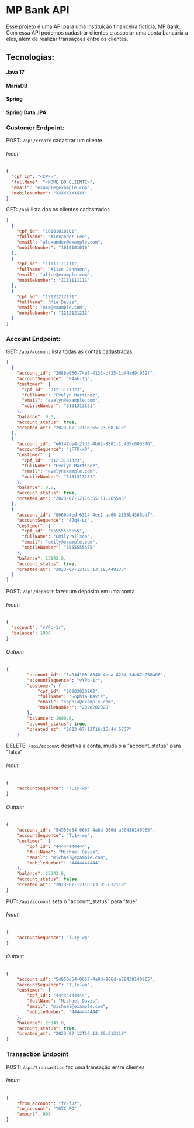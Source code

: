 # MP Bank API

Esse projeto é uma API para uma instituição financeira fictícia, MP Bank. Com essa API podemos cadastrar clientes e associar uma conta bancária a eles, além de realizar transações entre os clientes.

## Tecnologias:

#### Java 17
#### MariaDB
#### Spring
#### Spring Data JPA

### Customer Endpoint:

POST: ``/api/create`` cadastrar um cliente
###### Input:
```json
{
  "cpf_id": "<CPF>",
  "fullName": "<NOME DO CLIENTE>",
  "email": "example@example.com",
  "mobileNumber": "XXXXXXXXXXX"
}
```

GET: ``/api`` lista dos os clientes cadastrados
```json
[
  {
    "cpf_id": "10101010101",
    "fullName": "Alexander Lee",
    "email": "alexander@example.com",
    "mobileNumber": "1010101010"
  },
  {
    "cpf_id": "11111111111",
    "fullName": "Alice Johnson",
    "email": "alice@example.com",
    "mobileNumber": "1111111111"
  },
  {
    "cpf_id": "12121212121",
    "fullName": "Mia Davis",
    "email": "mia@example.com",
    "mobileNumber": "1212121212"
  }
]
```

### Account Endpoint:
GET: ``/api/account`` lista todas as contas cadastradas
```json
[
  {
    "account_id": "2088e036-74e8-4133-bf25-1bf4ad9f952f",
    "accountSequence": "F4ak-1q",
    "customer": {
      "cpf_id": "31213121323",
      "fullName": "Evelyn Martinez",
      "email": "evelyn@example.com",
      "mobileNumber": "3131313131"
    },
    "balance": 0.0,
    "account_status": true,
    "created_at": "2023-07-12T16:55:23.081616"
  },
  {
    "account_id": "e6f42ce4-2fd3-4b62-8801-1c465c005576",
    "accountSequence": "jFTK-x0",
    "customer": {
      "cpf_id": "31213131323",
      "fullName": "Evelyn Martinez",
      "email": "evelynexample.com",
      "mobileNumber": "3131313131"
    },
    "balance": 0.0,
    "account_status": true,
    "created_at": "2023-07-12T16:55:11.265545"
  },
  {
    "account_id": "8060a4ed-6314-4ec1-aa60-2135b4368bdf",
    "accountSequence": "4Jq4-Ls",
    "customer": {
      "cpf_id": "55555555555",
      "fullName": "Emily Wilson",
      "email": "emily@example.com",
      "mobileNumber": "5555555555"
    },
    "balance": 13142.0,
    "account_status": true,
    "created_at": "2023-07-12T16:13:18.449133"
  }
]
```
POST: ``/api/deposit`` fazer um depósito em uma conta
###### Input:
```json
{
  "account": "vYPb-1r",
  "balance": 1000
}
```
###### Output:
```json
{
        "account_id": "1a04d100-8840-4bca-8284-34e87e258a06",
        "accountSequence": "vYPb-1r",
        "customer": {
            "cpf_id": "20202020202",
            "fullName": "Sophia Davis",
            "email": "sophia@example.com",
            "mobileNumber": "2020202020"
        },
        "balance": 1000.0,
        "account_status": true,
        "created_at": "2023-07-12T16:15:44.5737"
    }
```

DELETE: ``/api/account`` desativa a conta, muda o a "account_status" para "false"
###### Input:
```json
{
    "accountSequence": "TL1y-wp"
}
```
###### Output:
```json
{
    "account_id": "54950d54-0667-4a8d-966d-a88438140965",
    "accountSequence": "TL1y-wp",
    "customer": {
        "cpf_id": "44444444444",
        "fullName": "Michael Davis",
        "email": "michael@example.com",
        "mobileNumber": "4444444444"
    },
    "balance": 25343.0,
    "account_status": false,
    "created_at": "2023-07-12T16:13:05.612118"
}
```

PUT: ``/api/account`` seta o "account_status" para "true"
###### Input:
```json
{
    "accountSequence": "TL1y-wp"
}
```
###### Output:
```json
{
    "account_id": "54950d54-0667-4a8d-966d-a88438140965",
    "accountSequence": "TL1y-wp",
    "customer": {
        "cpf_id": "44444444444",
        "fullName": "Michael Davis",
        "email": "michael@example.com",
        "mobileNumber": "4444444444"
    },
    "balance": 25343.0,
    "account_status": true,
    "created_at": "2023-07-12T16:13:05.612118"
}
```

### Transaction Endpoint
POST: ``/api/transaction`` faz uma transação entre clientes
###### Input:
```json
{
    "from_account": "frFfJz",
    "to_account": "YQ7C-PO",
    "amount": 999
}
```

